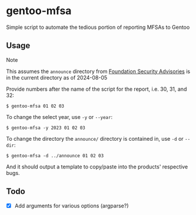 # gentoo-mfsa

Simple script to automate the tedious portion of reporting MFSAs to Gentoo

## Usage

> [!NOTE]
> This assumes the `announce` directory from [Foundation Security Advisories](https://github.com/mozilla/foundation-security-advisories) is in the current directory as of 2024-08-05

Provide numbers after the name of the script for the report, i.e. 30, 31, and 32:

```
$ gentoo-mfsa 01 02 03
```

To change the select year, use `-y` or `--year`:

```
$ gentoo-mfsa -y 2023 01 02 03
```

To change the directory the `announce/` directory is contained in, use `-d` or `--dir`:

```
$ gentoo-mfsa -d ../announce 01 02 03
```

And it should output a template to copy/paste into the products' respective bugs.

## Todo

- [x] Add arguments for various options (argparse?)
